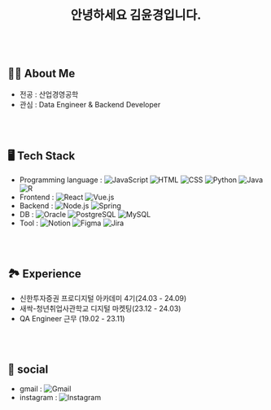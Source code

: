 <div>
  <p style="text-align: center; font-size: 24px; font-weight: bold;">안녕하세요 김윤경입니다.
  </p>

<br>
<br>

## 🙋‍♀️ About Me
- 전공 : 산업경영공학
- 관심 : Data Engineer & Backend Developer

<br>
<br>

## 🖥️ Tech Stack
- Programming language : ![JavaScript](https://img.shields.io/badge/-JavaScript-F7DF1E?style=flat&logo=JavaScript&logoColor=black) ![HTML](https://img.shields.io/badge/-HTML-E34F26?style=flat&logo=HTML5&logoColor=white) ![CSS](https://img.shields.io/badge/-CSS-1572B6?style=flat&logo=CSS3&logoColor=white) ![Python](https://img.shields.io/badge/-Python-3776AB?style=flat&logo=Python&logoColor=white) ![Java](https://img.shields.io/badge/-Java-007396?style=flat&logo=Java&logoColor=white) ![R](https://img.shields.io/badge/-R-276DC3?style=flat&logo=r&logoColor=white) 
- Frontend : ![React](https://img.shields.io/badge/-React-61DAFB?style=flat&logo=React&logoColor=white) ![Vue.js](https://img.shields.io/badge/-Vue.js-4FC08D?style=flat&logo=Vue.js&logoColor=white)
- Backend : ![Node.js](https://img.shields.io/badge/-Node.js-339933?style=flat&logo=Node.js&logoColor=white) ![Spring](https://img.shields.io/badge/-Spring-6DB33F?style=flat&logo=Spring&logoColor=white)
- DB : ![Oracle](https://img.shields.io/badge/-Oracle-F80000?style=flat&logo=Oracle&logoColor=white) ![PostgreSQL](https://img.shields.io/badge/-PostgreSQL-336791?style=flat&logo=postgresql&logoColor=white) ![MySQL](https://img.shields.io/badge/-MySQL-4479A1?logo=mysql&logoColor=white)
- Tool : ![Notion](https://img.shields.io/badge/-Notion-000000?logo=Notion&logoColor=white) ![Figma](https://img.shields.io/badge/-Figma-F24E1E?logo=Figma&logoColor=white) ![Jira](https://img.shields.io/badge/-Jira-0052CC?logo=Jira&logoColor=white) 

<br>
<br>
    
## 🏞️ Experience
- 신한투자증권 프로디지털 아카데미 4기(24.03 - 24.09)
- 새싹-청년취업사관학교 디지털 마켓팅(23.12 - 24.03)
- QA Engineer 근무 (19.02 - 23.11)

<br>
<br>
    

## 💌 social
- gmail : ![Gmail](https://img.shields.io/badge/-Gmail-EA4335?style=flat&logo=Gmail&logoColor=white)
- instagram : ![Instagram](https://img.shields.io/badge/-Instagram-E4405F?style=flat&logo=Instagram&logoColor=white)

<br>
<br>

</div>


<!---
do-yoongyo2/do-yoongyo2 is a ✨ special ✨ repository because its `README.md` (this file) appears on your GitHub profile.
You can click the Preview link to take a look at your changes.
--->
